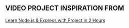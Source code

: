 ## VIDEO PROJECT INSPIRATION FROM

[Learn Node.js & Express with Project in 2 Hours](https://www.youtube.com/watch?v=H9M02of22z4&t=307s)

